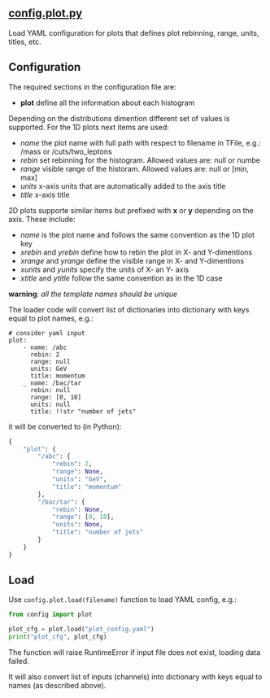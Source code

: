 ## [config.plot.py](https://github.com/ksamdev/exo_plots/blob/master/config/plot.py)

Load YAML configuration for plots that defines plot rebinning, range, units,
titles, etc.

## Configuration

The required sections in the configuration file are:

* **plot** define all the information about each histogram

Depending on the distributions dimention different set of values is supported.
For the 1D plots next items are used:

* _name_ the plot name with full path with respect to filename in TFile, e.g.:
/mass or /cuts/two_leptons
* _rebin_ set rebinning for the histogram. Allowed values are: null or numbe
* _range_ visible range of the historam. Allowed values are: null or [min, max]
* _units_ x-axis units that are automatically added to the axis title
* _title_ x-axis title

2D plots supporte similar items but prefixed with **x** or **y** depending on
the axis. These include:

* _name_ is the plot name and follows the same convention as the 1D plot key
* _xrebin_ and _yrebin_ define how to rebin the plot in X- and Y-dimentions
* _xrange_ and _yrange_ define the visible range in X- and Y-dimentions
* _xunits_ and _yunits_ specify the units of X- an Y- axis
* _xtitle_ and _ytitle_ follow the same convention as in the 1D case

**warning**: _all the template names should be unique_

The loader code will convert list of dictionaries into dictionary with keys
equal to plot names, e.g.:

```yamld
# consider yaml input
plot:
    - name: /abc
      rebin: 2
      range: null
      units: GeV
      title: momentum
    _ name: /bac/tar
      rebin: null
      range: [0, 10]
      units: null
      title: !!str "number of jets"
```

it will be converted to (in Python):

```python
{
    "plot": {
        "/abc": {
            "rebin": 2,
            "range": None,
            "units": "GeV",
            "title": "momentum" 
        },
        "/bac/tar": {
            "rebin": None,
            "range": [0, 10],
            "units": None,
            "title": "number of jets"
        }
    }
}
```

## Load

Use ```config.plot.load(filename)``` function to load YAML config,
e.g.:

```python
from config import plot

plot_cfg = plot.load("plot_config.yaml")
print("plot_cfg", plot_cfg)
```

The function will raise RuntimeError if input file does not exist, loading
data failed.

It will also convert list of inputs (channels) into dictionary with keys
equal to names (as described above).
